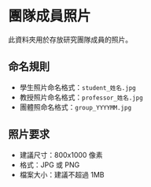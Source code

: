 # 團隊成員照片

此資料夾用於存放研究團隊成員的照片。

## 命名規則
- 學生照片命名格式：`student_姓名.jpg`
- 教授照片命名格式：`professor_姓名.jpg`
- 團體照命名格式：`group_YYYYMM.jpg`

## 照片要求
- 建議尺寸：800x1000 像素
- 格式：JPG 或 PNG
- 檔案大小：建議不超過 1MB 